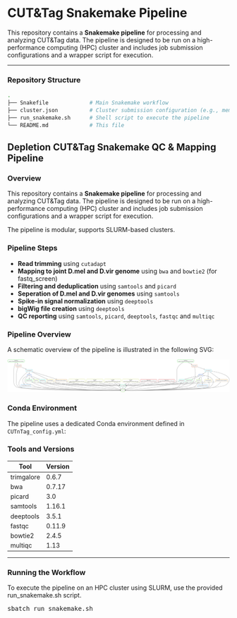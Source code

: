 # CUT&Tag Snakemake Pipeline

This repository contains a **Snakemake pipeline** for processing and analyzing CUT&Tag data. The pipeline is designed to be run on a high-performance computing (HPC) cluster and includes job submission configurations and a wrapper script for execution.

---

### Repository Structure

```bash
.
├── Snakefile             # Main Snakemake workflow
├── cluster.json          # Cluster submission configuration (e.g., memory, threads)
├── run_snakemake.sh      # Shell script to execute the pipeline
└── README.md             # This file

```

## Depletion CUT&Tag Snakemake QC & Mapping Pipeline

### Overview

This repository contains a **Snakemake pipeline** for processing and analyzing CUT&Tag data. The pipeline is designed to be run on a high-performance computing (HPC) cluster and includes job submission configurations and a wrapper script for execution.

The pipeline is modular, supports SLURM-based clusters.

### Pipeline Steps

- **Read trimming** using `cutadapt`
- **Mapping to joint D.mel and D.vir genome** using `bwa` and `bowtie2` (for fastq_screen)
- **Filtering and deduplication** using `samtools` and `picard`
- **Seperation of D.mel and D.vir genomes** using `samtools`
- **Spike-in signal normalization** using `deeptools`
- **bigWig file creation** using `deeptools`
- **QC reporting** using `samtools`, `picard`, `deeptools`, `fastqc` and `multiqc` 


### Pipeline Overview

A schematic overview of the pipeline is illustrated in the following SVG:

![Pipeline Overview](CUTnTag_dag.svg)

### Conda Environment

The pipeline uses a dedicated Conda environment defined in `CUTnTag_config.yml`:

### Tools and Versions

| Tool           | Version  |
|----------------|----------|
| trimgalore     | 0.6.7    |
| bwa            | 0.7.17   |
| picard         | 3.0      |
| samtools       | 1.16.1   |
| deeptools      | 3.5.1    |
| fastqc         | 0.11.9   |
| bowtie2        | 2.4.5    |
| multiqc        | 1.13     |

---

### Running the Workflow

To execute the pipeline on an HPC cluster using SLURM, use the provided run_snakemake.sh script.

<pre>sbatch run_snakemake.sh</pre>
